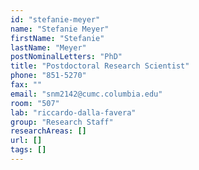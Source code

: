```yaml
---
id: "stefanie-meyer"
name: "Stefanie Meyer"
firstName: "Stefanie"
lastName: "Meyer"
postNominalLetters: "PhD"
title: "Postdoctoral Research Scientist"
phone: "851-5270"
fax: ""
email: "snm2142@cumc.columbia.edu"
room: "507"
lab: "riccardo-dalla-favera"
group: "Research Staff"
researchAreas: []
url: []
tags: []
---
```

